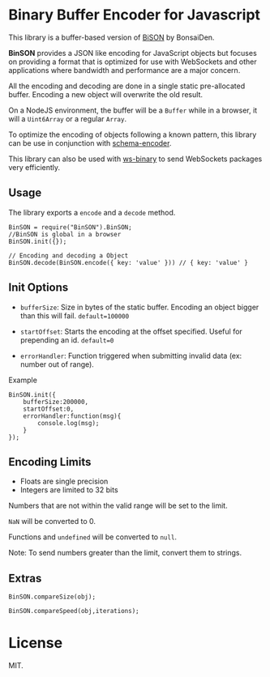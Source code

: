 Binary Buffer Encoder for Javascript
==================================================

This library is a buffer-based version of [BiSON](https://github.com/BonsaiDen/BiSON.js/) by BonsaiDen.

**BinSON** provides a JSON like encoding for JavaScript objects but focuses on providing a format that is optimized for use with WebSockets and other applications where bandwidth and performance are a major concern.

All the encoding and decoding are done in a single static pre-allocated buffer. Encoding a new object will overwrite the old result. 

On a NodeJS environment, the buffer will be a `Buffer` while in a browser, it will a `Uint6Array` or a regular `Array`.

To optimize the encoding of objects following a known pattern, this library can be use in conjunction with [schema-encoder](https://github.com/rainingchain/schema-encoder/).

This library can also be used with [ws-binary](https://github.com/rainingchain/ws-binary/) to send WebSockets packages very efficiently.

## Usage

The library exports a `encode` and a `decode` method.

	BinSON = require("BinSON").BinSON; 
	//BinSON is global in a browser
	BinSON.init({});
	
    // Encoding and decoding a Object
    BinSON.decode(BinSON.encode({ key: 'value' })) // { key: 'value' }

	
## Init Options

- `bufferSize`: Size in bytes of the static buffer. Encoding an object bigger than this will fail. `default=100000`

- `startOffset`: Starts the encoding at the offset specified. Useful for prepending an id. `default=0`

- `errorHandler`: Function triggered when submitting invalid data (ex: number out of range).

Example

	BinSON.init({
		bufferSize:200000,
		startOffset:0,
		errorHandler:function(msg){
			console.log(msg);
		}
	});


## Encoding Limits

- Floats are single precision
- Integers are limited to 32 bits

Numbers that are not within the valid range will be set to the limit.

`NaN` will be converted to 0.

Functions and `undefined` will be converted to `null`.  

Note: To send numbers greater than the limit, convert them to strings.

	
## Extras
	
	BinSON.compareSize(obj);
	
	BinSON.compareSpeed(obj,iterations);
	
# License

MIT.

